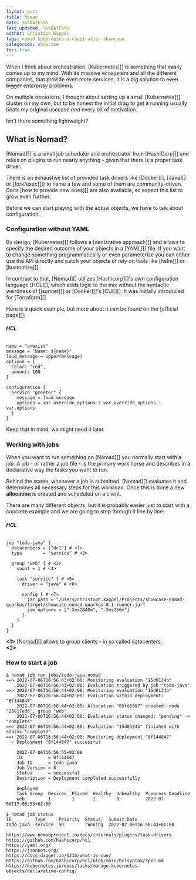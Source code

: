 ```yaml
---
layout: post
title: Nomad
date: %%%DATE%%%
last_updated: %%%DATE%%%
author: Christoph Kappel
tags: nomad kubernetes orchestration showcase
categories: showcase
toc: true
---
```

When I think about orchestration, [Kubernetes][] is something that easily comes up to my mind.
With its massive ecosystem and all the different companies, that provide even more services, it is
a big solution to ~~even bigger~~ *enterprisy* problems.

On multiple occasions, I thought about setting up a small [Kubernetes][] cluster on my own, but to
be honest the initial drag to get it running usually beats my original usecase *and* every bit of
motivation.

Isn't there something lightweight?

## What is Nomad?

[Nomad][] is a small job scheduler and orchestrator from [HashiCorp][] and relies on plugins
to run nearly anything - given that there is a proper task driver.

There is an exhaustive list of provided task drivers like [Docker][], [Java][] or [fork/exec][]) to
name a few and some of them are community-driven.
Docs [how to provide new ones][] are also available, so expect this list to grow even further.

Before we can start playing with the actual objects, we have to talk about configuration.

### Configuration without YAML

By design, [Kubernetes][] follows a [declarative approach][] and allows to specify the desired
outcome of your objects in a [YAML][] file.
If you want to change something programmatically or even parameterize you can either use the API
directly and patch your objects or rely on tools like [helm][] or [kustomize][].

In contrast to that, [Nomad][] utilizes [Hashicorp][]'s own configuration language [HCL][], which
adds logic to the mix without the syntactic weirdness of [jsonnet][] or [Docker][]'s [CUE][].
It was initially introduced for [Terraform][]

Here is a quick example, but more about it can be found on the [official page][]:

###### **HCL**
```hcl
name = "unexist"
message = "Name: ${name}"
loud_message = upper(message)
options = {
  color: "red",
  amount: 100
}

configuration {
  service "greeter" {
    message = loud_message
    options = var.override_options ? var.override_options : var.options
  }
}
```

Keep that in mind, we might need it later.

### Working with jobs

When you want to run something on [Nomad][] you normally start with a job.
A job - or rather a job file - is the primary work horse and describes in a declarative way the
tasks you want to run.

Behind the scene, whenever a job is submitted, [Nomad][] evaluates it and determines all necessary
steps for this workload.
Once this is done a new **allocation** is created and scheduled on a client.

There are many different objects, but it is probably easier just to start with a concrete
example and we are going to step through it line by line:

###### **HCL**
```hcl
job "todo-java" {
  datacenters = ["dc1"] # <1>
  type        = "service" # <2>

  group "web" { # <3>
    count = 1 # <4>

    task "service" { # <5>
      driver = "java" # <6>

      config { # <7>
        jar_path = "/Users/christoph.kappel/Projects/showcase-nomad-quarkus/target/showcase-nomad-quarkus-0.1-runner.jar"
        jvm_options = ["-Xmx2048m", "-Xms256m"]
      }
    }
  }
}
```

**<1>** [Nomad][] allows to group clients - in so called datacenters. \
**<2>**

### How to start a job

```shell
$ nomad job run jobs/todo-java.nomad
==> 2022-07-06T16:56:43+02:00: Monitoring evaluation "15d0134b"
    2022-07-06T16:56:43+02:00: Evaluation triggered by job "todo-java"
==> 2022-07-06T16:56:44+02:00: Monitoring evaluation "15d0134b"
    2022-07-06T16:56:44+02:00: Evaluation within deployment: "0f144847"
    2022-07-06T16:56:44+02:00: Allocation "85fd5897" created: node "25817ed6", group "web"
    2022-07-06T16:56:44+02:00: Evaluation status changed: "pending" -> "complete"
==> 2022-07-06T16:56:44+02:00: Evaluation "15d0134b" finished with status "complete"
==> 2022-07-06T16:56:44+02:00: Monitoring deployment "0f144847"
  ✓ Deployment "0f144847" successful

    2022-07-06T16:56:55+02:00
    ID          = 0f144847
    Job ID      = todo-java
    Job Version = 0
    Status      = successful
    Description = Deployment completed successfully

    Deployed
    Task Group  Desired  Placed  Healthy  Unhealthy  Progress Deadline
    web         1        1       1        0          2022-07-06T17:06:53+02:00
```

```shell
$ nomad job status
ID         Type     Priority  Status   Submit Date
todo-java  service  50        running  2022-07-06T16:56:43+02:00
```

```log
https://www.nomadproject.io/docs/internals/plugins/task-drivers
https://github.com/hashicorp/hcl
https://yaml.org/
https://jsonnet.org/
https://docs.dagger.io/1215/what-is-cue/
https://github.com/hashicorp/hcl/blob/main/hclsyntax/spec.md
https://kubernetes.io/docs/tasks/manage-kubernetes-objects/declarative-config/
```